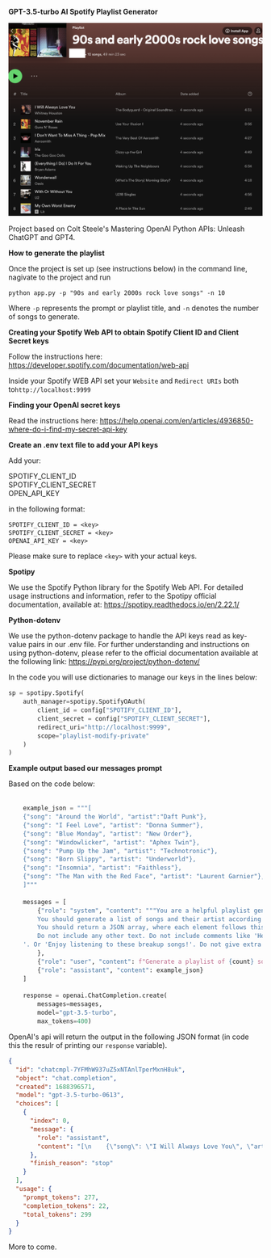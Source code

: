<b>GPT-3.5-turbo AI Spotify Playlist Generator</b>

![Spotify Playlist](https://github.com/typedwires/OpenAI-Spotify-Generator/blob/main/playlist.png)

Project based on Colt Steele's Mastering OpenAI Python APIs: Unleash ChatGPT and GPT4.

<b> How to generate the playlist </b>

Once the project is set up (see instructions below) in the command line, nagivate to the project and run

```shell
python app.py -p "90s and early 2000s rock love songs" -n 10
```

Where ```-p``` represents the prompt or playlist title, and ``-n`` denotes the number of songs to generate.

<b>Creating your Spotify Web API to obtain Spotify Client ID and Client Secret keys</b>

Follow the instructions here: https://developer.spotify.com/documentation/web-api

Inside your Spotify WEB API set your ```Website``` and ``Redirect URIs`` both to```http://localhost:9999```

<b>Finding your OpenAI secret keys</b>

Read the instructions here: https://help.openai.com/en/articles/4936850-where-do-i-find-my-secret-api-key

<b>Create an .env text file to add your API keys</b>

Add your:

SPOTIFY_CLIENT_ID <br>
SPOTIFY_CLIENT_SECRET <br>
OPEN_API_KEY <br>

in the following format:

```
SPOTIFY_CLIENT_ID = <key>
SPOTIFY_CLIENT_SECRET = <key>
OPENAI_API_KEY = <key> 
```

Please make sure to replace ```<key>``` with your actual keys.

<b>Spotipy</b>

We use the Spotify Python library for the Spotify Web API. For detailed usage instructions and information, refer to the Spotipy official documentation, available at: https://spotipy.readthedocs.io/en/2.22.1/

<b>Python-dotenv</b>

We use the python-dotenv package to handle the API keys read as key-value pairs in our .env file. For further understanding and instructions on using python-dotenv, please refer to the official documentation available at the following link: https://pypi.org/project/python-dotenv/

In the code you will use dictionaries to manage our keys in the lines below:

```python
sp = spotipy.Spotify( 
    auth_manager=spotipy.SpotifyOAuth( 
        client_id = config["SPOTIFY_CLIENT_ID"], 
        client_secret = config["SPOTIFY_CLIENT_SECRET"], 
        redirect_uri="http://localhost:9999", 
        scope="playlist-modify-private" 
    ) 
)
```

<b>Example output based our messages prompt</b>

Based on the code below:

```python

    example_json = """[
    {"song": "Around the World", "artist":"Daft Punk"},
    {"song": "I Feel Love", "artist": "Donna Summer"},
    {"song": "Blue Monday", "artist": "New Order"},
    {"song": "Windowlicker", "artist": "Aphex Twin"},
    {"song": "Pump Up the Jam", "artist": "Technotronic"},
    {"song": "Born Slippy", "artist": "Underworld"},
    {"song": "Insomnia", "artist": "Faithless"},
    {"song": "The Man with the Red Face", "artist": "Laurent Garnier"},
    ]"""

    messages = [
        {"role": "system", "content": """You are a helpful playlist generating assistant.
        You should generate a list of songs and their artist according to the text prompt.
        You should return a JSON array, where each element follows this format: {"song": <song_title>, "artist": <artist_ name>}
        Do not include any other text. Do not include comments like 'Here is a playlist of breakup songs:
    '. Or 'Enjoy listening to these breakup songs!'. Do not give extra text. """
        },
        {"role": "user", "content": f"Generate a playlist of {count} songs based on the following prompt: {prompt}"},
        {"role": "assistant", "content": example_json}
    ]

    response = openai.ChatCompletion.create(
        messages=messages,
        model="gpt-3.5-turbo",
        max_tokens=400)
```

OpenAI's api will return the output in the following JSON format (in code this the resulr of printing our ```response``` variable).

```json
{
  "id": "chatcmpl-7YFMhW937uZ5xNTAnlTperMxnH8uk",
  "object": "chat.completion",
  "created": 1688396571,
  "model": "gpt-3.5-turbo-0613",
  "choices": [
    {
      "index": 0,
      "message": {
        "role": "assistant",
        "content": "[\n    {\"song\": \"I Will Always Love You\", \"artist\": \"Whitney Houston\"}\n]"
      },
      "finish_reason": "stop"
    }
  ],
  "usage": {
    "prompt_tokens": 277,
    "completion_tokens": 22,
    "total_tokens": 299
  }
}
```
More to come.
